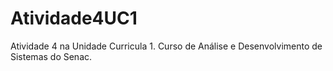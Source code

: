 # Atividade4UC1
Atividade 4 na Unidade Curricula 1. Curso de Análise e Desenvolvimento de Sistemas do Senac.
